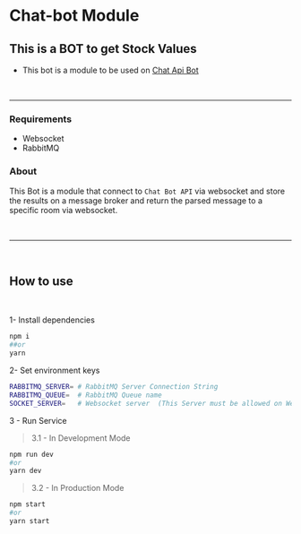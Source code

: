 # Chat-bot Module

## This is a BOT to get Stock Values

- This bot is a module to be used on [Chat Api Bot](https://github.com/cotts/chat-api-bot)

<br/>
<hr>

### Requirements

- Websocket
- RabbitMQ

### About

This Bot is a module that connect to `Chat Bot API` via websocket and store the results on a message broker and return the parsed message to a specific room via websocket.

<br/>
<hr/>
<br/>

## How to use

<br/>

1- Install dependencies

```bash
npm i
##or
yarn
```

2- Set environment keys

```bash
RABBITMQ_SERVER= # RabbitMQ Server Connection String
RABBITMQ_QUEUE=  # RabbitMQ Queue name
SOCKET_SERVER=   # Websocket server  (This Server must be allowed on Websocket CORS LIST)
```

3 - Run Service

> 3.1 - In Development Mode

```bash
npm run dev
#or
yarn dev
```

> 3.2 - In Production Mode

```bash
npm start
#or
yarn start
```
